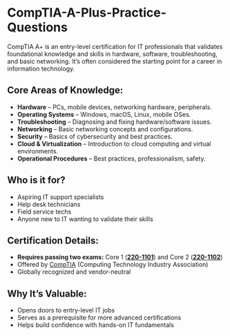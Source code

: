 # CompTIA-A-Plus-Practice-Questions

CompTIA A+ is an entry-level certification for IT professionals that validates foundational knowledge and skills in hardware, software, troubleshooting, and basic networking. It’s often considered the starting point for a career in information technology.

## Core Areas of Knowledge:
- **Hardware** – PCs, mobile devices, networking hardware, peripherals.
- **Operating Systems** – Windows, macOS, Linux, mobile OSes.
- **Troubleshooting** – Diagnosing and fixing hardware/software issues.
- **Networking** – Basic networking concepts and configurations.
- **Security** – Basics of cybersecurity and best practices.
- **Cloud & Virtualization** – Introduction to cloud computing and virtual environments.
- **Operational Procedures** – Best practices, professionalism, safety.

## Who is it for?
- Aspiring IT support specialists
- Help desk technicians
- Field service techs
- Anyone new to IT wanting to validate their skills

## Certification Details:
- **Requires passing two exams:** Core 1 ([**220-1101**](https://www.edusum.com/comptia/comptia-core-1-220-1101-certification-sample-questions)) and Core 2 ([**220-1102**](https://www.edusum.com/comptia/comptia-core-2-220-1102-certification-sample-questions))
- Offered by [CompTIA](https://www.comptia.org/certifications/a) (Computing Technology Industry Association)
- Globally recognized and vendor-neutral

## Why It’s Valuable:
- Opens doors to entry-level IT jobs
- Serves as a prerequisite for more advanced certifications
- Helps build confidence with hands-on IT fundamentals
